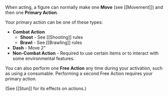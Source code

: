 When acting, a figure can normally make one **Move** (see [[Movement]]) and then one **Primary Action**.

Your primary action can be one of these types:

* **Combat Action**
    * **Shoot** - See [[Shooting]] rules
    * **Brawl** - See [[Brawling]] rules
* **Dash** - Move 2"
* **Non-Combat Action** - Required to use certain items or to interact with some environmental features.

You can also perform one **Free Action** any time during your activation, such as using a consumable. Performing a second Free Action requires your primary action.

(See [[Stun]] for its effects on actions.)
